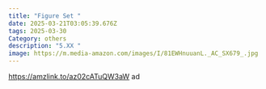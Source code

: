```yaml
---
title: "Figure Set "
date: 2025-03-21T03:05:39.676Z
tags: 2025-03-30
Category: others
description: "5.XX "
image: https://m.media-amazon.com/images/I/81EWHnuuanL._AC_SX679_.jpg
---
```

https://amzlink.to/az02cATuQW3aW    ad